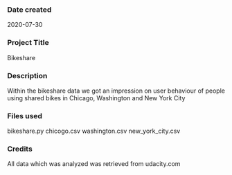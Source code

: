 ### Date created
2020-07-30

### Project Title
Bikeshare

### Description
Within the bikeshare data we got an impression on user behaviour of people using shared bikes in Chicago, Washington and New York City

### Files used
bikeshare.py
chicogo.csv
washington.csv
new_york_city.csv

### Credits
All data which was analyzed was retrieved from udacity.com

